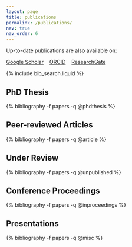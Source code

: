 ```yaml
---
layout: page
title: publications
permalink: /publications/
nav: true
nav_order: 6
---
```


<!-- _pages/publications.md -->

<!-- External Links with Icons -->
<p>
  Up-to-date publications are also available on:
</p>
<p style="display: flex; gap: 1rem; flex-wrap: wrap; align-items: center; margin-top: 0.5em;">
  <a href="https://scholar.google.fr/citations?user=X0s6r3QAAAAJ&hl=fr" target="_blank">
    <i class="ai ai-google-scholar"></i> Google Scholar
  </a>
  <a href="https://orcid.org/0000-0002-9545-988X" target="_blank">
    <i class="ai ai-orcid"></i> ORCID
  </a>
  <a href="https://www.researchgate.net/profile/Arthur-Clerjon" target="_blank">
    <i class="ai ai-researchgate"></i> ResearchGate
  </a>
</p>

<!-- Bibsearch Feature -->
{% include bib_search.liquid %}

<div class="publications">

<h2>PhD Thesis</h2>
{% bibliography -f papers -q @phdthesis %}

<h2>Peer-reviewed Articles</h2>
{% bibliography -f papers -q @article %}

<h2>Under Review</h2>
{% bibliography -f papers -q @unpublished %}

<h2>Conference Proceedings</h2>
{% bibliography -f papers -q @inproceedings %}

<h2>Presentations</h2>
{% bibliography -f papers -q @misc %}

</div>